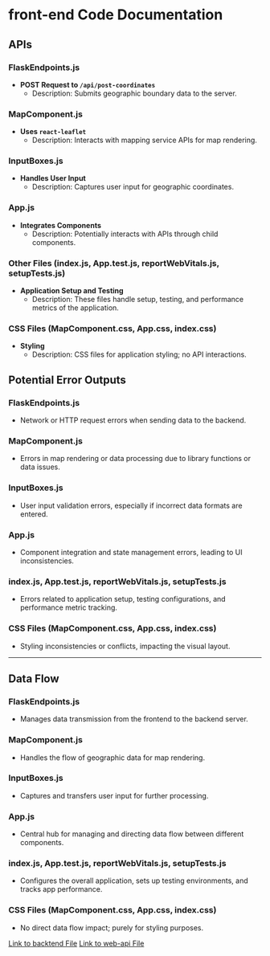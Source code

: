 # front-end Code Documentation

## APIs

### FlaskEndpoints.js
- **POST Request to `/api/post-coordinates`**
  - Description: Submits geographic boundary data to the server.

### MapComponent.js
- **Uses `react-leaflet`**
  - Description: Interacts with mapping service APIs for map rendering.

### InputBoxes.js
- **Handles User Input**
  - Description: Captures user input for geographic coordinates.

### App.js
- **Integrates Components**
  - Description: Potentially interacts with APIs through child components.

### Other Files (index.js, App.test.js, reportWebVitals.js, setupTests.js)
- **Application Setup and Testing**
  - Description: These files handle setup, testing, and performance metrics of the application.

### CSS Files (MapComponent.css, App.css, index.css)
- **Styling**
  - Description: CSS files for application styling; no API interactions.


## Potential Error Outputs

### FlaskEndpoints.js
- Network or HTTP request errors when sending data to the backend.

### MapComponent.js
- Errors in map rendering or data processing due to library functions or data issues.

### InputBoxes.js
- User input validation errors, especially if incorrect data formats are entered.

### App.js
- Component integration and state management errors, leading to UI inconsistencies.

### index.js, App.test.js, reportWebVitals.js, setupTests.js
- Errors related to application setup, testing configurations, and performance metric tracking.

### CSS Files (MapComponent.css, App.css, index.css)
- Styling inconsistencies or conflicts, impacting the visual layout.

---

## Data Flow

### FlaskEndpoints.js
- Manages data transmission from the frontend to the backend server.

### MapComponent.js
- Handles the flow of geographic data for map rendering.

### InputBoxes.js
- Captures and transfers user input for further processing.

### App.js
- Central hub for managing and directing data flow between different components.

### index.js, App.test.js, reportWebVitals.js, setupTests.js
- Configures the overall application, sets up testing environments, and tracks app performance.

### CSS Files (MapComponent.css, App.css, index.css)
- No direct data flow impact; purely for styling purposes.

[Link to backtend File](./bakcend_documentation.md)
[Link to web-api File](./web-api_documentation.md)